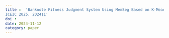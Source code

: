 ```yaml
---
title :  'Banknote Fitness Judgment System Using MemSeg Based on K-Means Memory Update, 
ICEIC 2025, 202411'
doi : 
date: 2024-11-12
category: paper
---
```

